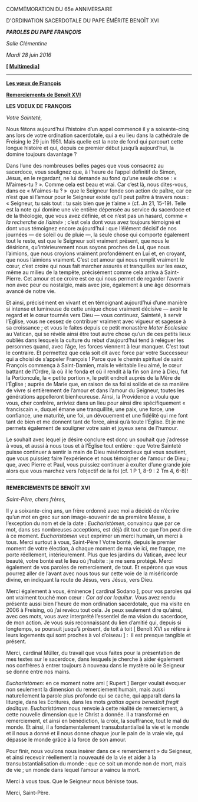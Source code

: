 COMMÉMORATION DU 65e ANNIVERSAIRE

D'ORDINATION SACERDOTALE DU PAPE ÉMÉRITE BENOÎT XVI

***PAROLES DU PAPE FRANÇOIS***

*Salle Clémentine*

*Mardi 28 juin 2016*

**[ [Multimedia](http://w2.vatican.va/content/francesco/fr/events/event.dir.html/content/vaticanevents/fr/2016/6/28/65ordinazionebxvi.html)]**

* * *

**[Les vœux de François](#LES_VOEUX_DE_FRANÇOIS)**

**[Remerciements de Benoît XVI](#REMERCIEMENTS_DE_BENOÎT_XVI)**

**LES VOEUX DE FRANÇOIS**

*Votre Sainteté,*

Nous fêtons aujourd’hui l’histoire d’un appel commencé il y a soixante-cinq ans lors de votre ordination sacerdotale, qui a eu lieu dans la cathédrale de Freising le 29 juin 1951. Mais quelle est la note de fond qui parcourt cette longue histoire et qui, depuis ce premier début jusqu’à aujourd’hui, la domine toujours davantage ?

Dans l’une des nombreuses belles pages que vous consacrez au sacerdoce, vous soulignez que, à l’heure de l’appel définitif de Simon, Jésus, en le regardant, ne lui demande au fond qu’une seule chose : « M’aimes-tu ? ». Comme cela est beau et vrai. Car c’est là, nous dites-vous, dans ce « M’aimes-tu ? »  que le Seigneur fonde son action de paître, car ce n’est que si l’amour pour le Seigneur existe qu’Il peut paître à travers nous : « Seigneur, tu sais tout : tu sais bien que je t’aime » (cf. Jn 21, 15-19). Telle est la note qui domine une vie entière dépensée au service du sacerdoce et de la théologie, que vous avez définie, et ce n’est pas un hasard, comme « *la recherche de l’aimé*» ; c’est cela dont vous avez toujours témoigné et dont vous témoignez encore aujourd’hui : que l’élément décisif de nos journées — de soleil ou de pluie —, la seule chose qui comporte également tout le reste, est que le Seigneur soit vraiment présent, que nous le désirions, qu’intérieurement nous soyons proches de Lui, que nous l’aimions, que nous croyions vraiment profondément en Lui et, en croyant, que nous l’aimions vraiment. C’est cet amour qui nous remplit vraiment le cœur, c’est croire qui nous fait marcher assurés et tranquilles sur les eaux, même au milieu de la tempête, précisément comme cela arriva à Saint-Pierre. Cet amour et ce croire est ce qui nous permet de regarder l’avenir non avec peur ou nostalgie, mais avec joie, également à une âge désormais avancé de notre vie.

Et ainsi, précisément en vivant et en témoignant aujourd’hui d’une manière si intense et lumineuse de cette unique chose vraiment décisive — avoir le regard et le cœur tournés vers Dieu — vous continuez, Sainteté, à servir l’Église, vous ne cessez de contribuer vraiment avec vigueur et sagesse à sa croissance ; et vous le faites depuis ce petit monastère *Mater Ecclesiae* au Vatican, qui se révèle ainsi être tout autre chose qu’un de ces petits lieux oubliés dans lesquels la culture du rebut d’aujourd’hui tend à reléguer les personnes quand, avec l’âge, les forces viennent à leur manquer. C’est tout le contraire. Et permettez que cela soit dit avec force par votre Successeur qui a choisi de s’appeler François ! Parce que le chemin spirituel de saint François commença à Saint-Damien, mais le véritable lieu aimé, le cœur battant de l’Ordre, là où il le fonda et où il rendit à la fin son âme à Dieu, fut la Portioncule, la « petite portion », le petit endroit auprès de la Mère de l’Église ; auprès de Marie que, en raison de sa foi si solide et de sa manière de vivre si entièrement de l’amour et dans l’amour du Seigneur, toutes les générations appelleront bienheureuse. Ainsi, la Providence a voulu que vous, cher confrère, arriviez dans un lieu pour ainsi dire spécifiquement « franciscain », duquel émane une tranquillité, une paix, une force, une confiance, une maturité, une foi, un dévouement et une fidélité qui me font tant de bien et me donnent tant de force, ainsi qu’à toute l’Église. Et je me permets également de souligner votre sain et joyeux sens de l’humour.

Le souhait avec lequel je désire conclure est donc un souhait que j’adresse à vous, et aussi à nous tous et à l’Église tout entière : que Votre Sainteté puisse continuer à sentir la main de Dieu miséricordieux qui vous soutient, que vous puissiez faire l’expérience et nous témoigner de l’amour de Dieu ; que, avec Pierre et Paul, vous puissiez continuer à exulter d’une grande joie alors que vous marchez vers l’objectif de la foi (cf. 1 P 1, 8-9 : 2 Tm 4, 6-8)!

* * *

**REMERCIEMENTS DE BENOÎT XVI**

*Saint-Père, chers frères,*

Il y a soixante-cinq ans, un frère ordonné avec moi a décidé de n’écrire qu’un mot en grec sur son image-souvenir de sa première Messe, à l’exception du nom et de la date : *Eucharistòmen*, convaincu que par ce mot, dans ses nombreuses acceptions, est déjà dit tout ce que l’on peut dire à ce moment. *Eucharistòmen* veut exprimer un merci humain, un merci à tous. Merci surtout à vous, Saint-Père ! Votre bonté, depuis le premier moment de votre élection, à chaque moment de ma vie ici, me frappe, me porte réellement, intérieurement. Plus que les jardins du Vatican, avec leur beauté, votre bonté est le lieu où j’habite : je me sens protégé. Merci également de vos paroles de remerciement, de tout. Et espérons que vous pourrez aller de l’avant avec nous tous sur cette voie de la miséricorde divine, en indiquant la route de Jésus, vers Jésus, vers Dieu.

Merci également à vous, éminence [ cardinal Sodano ], pour vos paroles qui ont vraiment touché mon cœur : *Cor ad cor loquitur*. Vous avez rendu présente aussi bien l’heure de mon ordination sacerdotale, que ma visite en 2006 à Freising, où j’ai revécu tout cela. Je peux seulement dire qu’ainsi, avec ces mots, vous avez interprété l’essentiel de ma vision du sacerdoce, de mon action. Je vous suis reconnaissant du lien d’amitié qui, depuis si longtemps, se poursuit jusqu’à présent, de toit à toit [ Benoît XVI se réfère à leurs logements qui sont proches à vol d’oiseau ] :  il est presque tangible et présent.

Merci, cardinal Müller, du travail que vous faites pour la présentation de mes textes sur le sacerdoce, dans lesquels je cherche à aider également nos confrères à entrer toujours à nouveau dans le mystère où le Seigneur se donne entre nos mains.

*Eucharistòmen*: en ce moment notre ami [ Rupert ] Berger voulait évoquer non seulement la dimension du remerciement humain, mais aussi naturellement la parole plus profonde qui se cache, qui apparaît dans la liturgie, dans les Ecritures, dans les mots *gratias agens benedixit fregit deditque.* *Eucharistòmen* nous renvoie à cette réalité de remerciement, à cette nouvelle dimension que le Christ a donnée. Il a transformé en remerciement, et ainsi en bénédiction, la croix, la souffrance, tout le mal du monde. Et ainsi, il a fondamentalement transubstantialisé la vie et le monde et il nous a donné et il nous donne chaque jour le pain de la vraie vie, qui dépasse le monde grâce à la force de son amour.

Pour finir, nous voulons nous insérer dans ce « remerciement » du Seigneur, et ainsi recevoir réellement la nouveauté de la vie et aider à la transubstantialisation du monde : que ce soit un monde non de mort, mais de vie ; un monde dans lequel l’amour a vaincu la mort.

Merci à vous tous. Que le Seigneur nous bénisse tous.

Merci, Saint-Père.